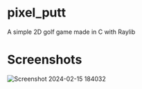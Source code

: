# pixel_putt

A simple 2D golf game made in C with Raylib

# Screenshots

![Screenshot 2024-02-15 184032](https://github.com/GameDev46/pixel_putt/assets/76485006/e2d80898-3fcd-4d5d-8ca3-08e82a72b640)

